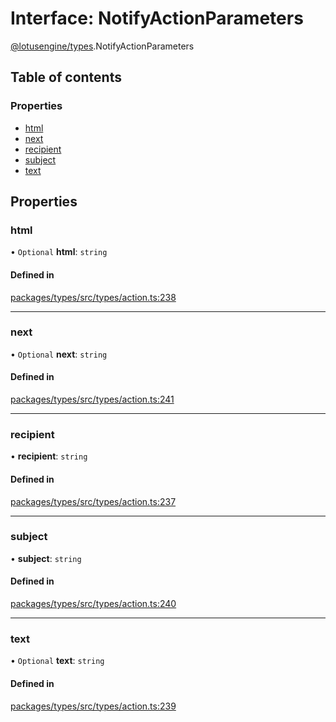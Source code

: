 # Interface: NotifyActionParameters

[@lotusengine/types](../wiki/@lotusengine.types).NotifyActionParameters

## Table of contents

### Properties

- [html](../wiki/@lotusengine.types.NotifyActionParameters#html)
- [next](../wiki/@lotusengine.types.NotifyActionParameters#next)
- [recipient](../wiki/@lotusengine.types.NotifyActionParameters#recipient)
- [subject](../wiki/@lotusengine.types.NotifyActionParameters#subject)
- [text](../wiki/@lotusengine.types.NotifyActionParameters#text)

## Properties

### html

• `Optional` **html**: `string`

#### Defined in

[packages/types/src/types/action.ts:238](https://github.com/lotusengine/sdk/blob/fdb90a3/packages/types/src/types/action.ts#L238)

___

### next

• `Optional` **next**: `string`

#### Defined in

[packages/types/src/types/action.ts:241](https://github.com/lotusengine/sdk/blob/fdb90a3/packages/types/src/types/action.ts#L241)

___

### recipient

• **recipient**: `string`

#### Defined in

[packages/types/src/types/action.ts:237](https://github.com/lotusengine/sdk/blob/fdb90a3/packages/types/src/types/action.ts#L237)

___

### subject

• **subject**: `string`

#### Defined in

[packages/types/src/types/action.ts:240](https://github.com/lotusengine/sdk/blob/fdb90a3/packages/types/src/types/action.ts#L240)

___

### text

• `Optional` **text**: `string`

#### Defined in

[packages/types/src/types/action.ts:239](https://github.com/lotusengine/sdk/blob/fdb90a3/packages/types/src/types/action.ts#L239)
